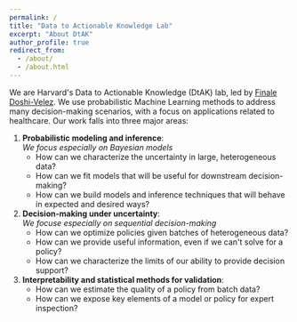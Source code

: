 ```yaml
---
permalink: /
title: "Data to Actionable Knowledge Lab"
excerpt: "About DtAK"
author_profile: true
redirect_from: 
  - /about/
  - /about.html
---
```


We are Harvard's Data to Actionable Knowledge (DtAK) lab, led by [Finale Doshi-Velez](https://finale.seas.harvard.edu/). 
We use probabilistic Machine Learning methods to address many decision-making scenarios, with a focus on applications related to healthcare.  Our work falls into three major areas:

1. **Probabilistic modeling and inference**: <br>
  *We focus especially on Bayesian models*
    - How can we characterize the uncertainty in large, heterogeneous data?
    - How can we fit models that will be useful for downstream decision-making?
    - How can we build models and inference techniques that will behave in expected and desired ways?
2. **Decision-making under uncertainty**: <br>
  *We focuse especially on sequential decision-making*
    - How can we optimize policies given batches of heterogeneous data?
    - How can we provide useful information, even if we can't solve for a policy?
    - How can we characterize the limits of our ability to provide decision support?
3. **Interpretability and statistical methods for validation**:
    - How can we estimate the quality of a policy from batch data?
    - How can we expose key elements of a model or policy for expert inspection?  

